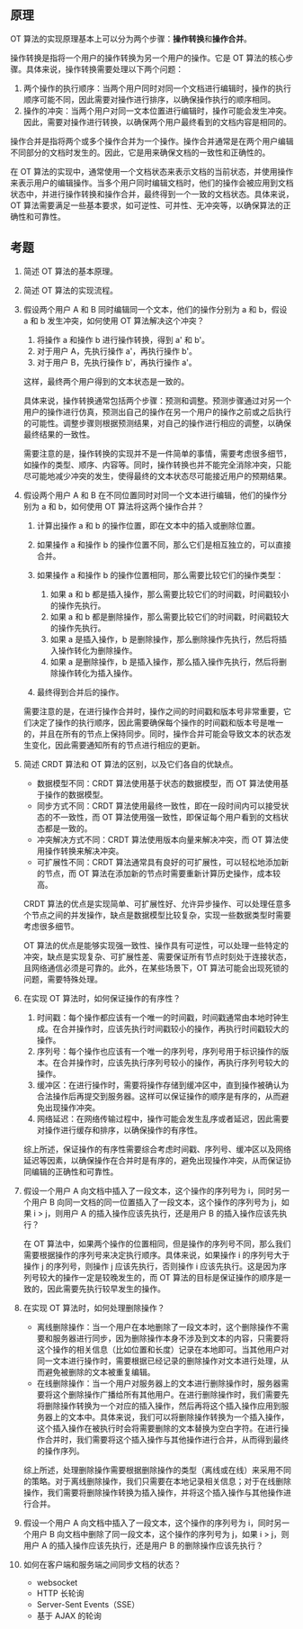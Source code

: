 ## 原理

OT 算法的实现原理基本上可以分为两个步骤：**操作转换**和**操作合并**。

操作转换是指将一个用户的操作转换为另一个用户的操作。它是 OT 算法的核心步骤。具体来说，操作转换需要处理以下两个问题：

1. 两个操作的执行顺序：当两个用户同时对同一个文档进行编辑时，操作的执行顺序可能不同，因此需要对操作进行排序，以确保操作执行的顺序相同。
2. 操作的冲突：当两个用户对同一文本位置进行编辑时，操作可能会发生冲突。因此，需要对操作进行转换，以确保两个用户最终看到的文档内容是相同的。

操作合并是指将两个或多个操作合并为一个操作。操作合并通常是在两个用户编辑不同部分的文档时发生的。因此，它是用来确保文档的一致性和正确性的。

在 OT 算法的实现中，通常使用一个文档状态来表示文档的当前状态，并使用操作来表示用户的编辑操作。当多个用户同时编辑文档时，他们的操作会被应用到文档状态中，并进行操作转换和操作合并，最终得到一个一致的文档状态。具体来说，OT 算法需要满足一些基本要求，如可逆性、可并性、无冲突等，以确保算法的正确性和可靠性。

## 考题

1. 简述 OT 算法的基本原理。
2. 简述 OT 算法的实现流程。
3. 假设两个用户 A 和 B 同时编辑同一个文本，他们的操作分别为 a 和 b，假设 a 和 b 发生冲突，如何使用 OT 算法解决这个冲突？

    1. 将操作 a 和操作 b 进行操作转换，得到 a' 和 b'。
    2. 对于用户 A，先执行操作 a'，再执行操作 b'。
    3. 对于用户 B，先执行操作 b'，再执行操作 a'。

    这样，最终两个用户得到的文本状态是一致的。

    具体来说，操作转换通常包括两个步骤：预测和调整。预测步骤通过对另一个用户的操作进行仿真，预测出自己的操作在另一个用户的操作之前或之后执行的可能性。调整步骤则根据预测结果，对自己的操作进行相应的调整，以确保最终结果的一致性。

    需要注意的是，操作转换的实现并不是一件简单的事情，需要考虑很多细节，如操作的类型、顺序、内容等。同时，操作转换也并不能完全消除冲突，只能尽可能地减少冲突的发生，使得最终的文本状态尽可能接近用户的预期结果。

4. 假设两个用户 A 和 B 在不同位置同时对同一个文本进行编辑，他们的操作分别为 a 和 b，如何使用 OT 算法将这两个操作合并？

    1. 计算出操作 a 和 b 的操作位置，即在文本中的插入或删除位置。
    2. 如果操作 a 和操作 b 的操作位置不同，那么它们是相互独立的，可以直接合并。
    3. 如果操作 a 和操作 b 的操作位置相同，那么需要比较它们的操作类型：

        1. 如果 a 和 b 都是插入操作，那么需要比较它们的时间戳，时间戳较小的操作先执行。
        2. 如果 a 和 b 都是删除操作，那么需要比较它们的时间戳，时间戳较大的操作先执行。
        3. 如果 a 是插入操作，b 是删除操作，那么删除操作先执行，然后将插入操作转化为删除操作。
        4. 如果 a 是删除操作，b 是插入操作，那么插入操作先执行，然后将删除操作转化为插入操作。

    4. 最终得到合并后的操作。

    需要注意的是，在进行操作合并时，操作之间的时间戳和版本号非常重要，它们决定了操作的执行顺序，因此需要确保每个操作的时间戳和版本号是唯一的，并且在所有的节点上保持同步。同时，操作合并可能会导致文本的状态发生变化，因此需要通知所有的节点进行相应的更新。

5. 简述 CRDT 算法和 OT 算法的区别，以及它们各自的优缺点。

    - 数据模型不同：CRDT 算法使用基于状态的数据模型，而 OT 算法使用基于操作的数据模型。
    - 同步方式不同：CRDT 算法使用最终一致性，即在一段时间内可以接受状态的不一致性，而 OT 算法使用强一致性，即保证每个用户看到的文档状态都是一致的。
    - 冲突解决方式不同：CRDT 算法使用版本向量来解决冲突，而 OT 算法使用操作转换来解决冲突。
    - 可扩展性不同：CRDT 算法通常具有良好的可扩展性，可以轻松地添加新的节点，而 OT 算法在添加新的节点时需要重新计算历史操作，成本较高。

    CRDT 算法的优点是实现简单、可扩展性好、允许异步操作、可以处理任意多个节点之间的并发操作，缺点是数据模型比较复杂，实现一些数据类型时需要考虑很多细节。

    OT 算法的优点是能够实现强一致性、操作具有可逆性，可以处理一些特定的冲突，缺点是实现复杂、可扩展性差、需要保证所有节点时刻处于连接状态，且网络通信必须是可靠的。此外，在某些场景下，OT 算法可能会出现死锁的问题，需要特殊处理。

6. 在实现 OT 算法时，如何保证操作的有序性？

    1. 时间戳：每个操作都应该有一个唯一的时间戳，时间戳通常由本地时钟生成。在合并操作时，应该先执行时间戳较小的操作，再执行时间戳较大的操作。
    2. 序列号：每个操作也应该有一个唯一的序列号，序列号用于标识操作的版本。在合并操作时，应该先执行序列号较小的操作，再执行序列号较大的操作。
    3. 缓冲区：在进行操作时，需要将操作存储到缓冲区中，直到操作被确认为合法操作后再提交到服务器。这样可以保证操作的顺序是有序的，从而避免出现操作冲突。
    4. 网络延迟：在网络传输过程中，操作可能会发生乱序或者延迟，因此需要对操作进行缓存和排序，以确保操作的有序性。

    综上所述，保证操作的有序性需要综合考虑时间戳、序列号、缓冲区以及网络延迟等因素，以确保操作在合并时是有序的，避免出现操作冲突，从而保证协同编辑的正确性和可靠性。

7. 假设一个用户 A 向文档中插入了一段文本，这个操作的序列号为 i，同时另一个用户 B 向同一文档的同一位置插入了一段文本，这个操作的序列号为 j，如果 i > j，则用户 A 的插入操作应该先执行，还是用户 B 的插入操作应该先执行？

    在 OT 算法中，如果两个操作的位置相同，但是操作的序列号不同，那么我们需要根据操作的序列号来决定执行顺序。具体来说，如果操作 i 的序列号大于操作 j 的序列号，则操作 j 应该先执行，否则操作 i 应该先执行。这是因为序列号较大的操作一定是较晚发生的，而 OT 算法的目标是保证操作的顺序是一致的，因此需要先执行较早发生的操作。

8. 在实现 OT 算法时，如何处理删除操作？

    - 离线删除操作：当一个用户在本地删除了一段文本时，这个删除操作不需要和服务器进行同步，因为删除操作本身不涉及到文本的内容，只需要将这个操作的相关信息（比如位置和长度）记录在本地即可。当其他用户对同一文本进行操作时，需要根据已经记录的删除操作对文本进行处理，从而避免被删除的文本被重复编辑。
    - 在线删除操作：当一个用户对服务器上的文本进行删除操作时，服务器需要将这个删除操作广播给所有其他用户。在进行删除操作时，我们需要先将删除操作转换为一个对应的插入操作，然后再将这个插入操作应用到服务器上的文本中。具体来说，我们可以将删除操作转换为一个插入操作，这个插入操作在被执行时会将需要删除的文本替换为空白字符。在进行操作合并时，我们需要将这个插入操作与其他操作进行合并，从而得到最终的操作序列。

    综上所述，处理删除操作需要根据删除操作的类型（离线或在线）来采用不同的策略。对于离线删除操作，我们只需要在本地记录相关信息；对于在线删除操作，我们需要将删除操作转换为插入操作，并将这个插入操作与其他操作进行合并。

9. 假设一个用户 A 向文档中插入了一段文本，这个操作的序列号为 i，同时另一个用户 B 向文档中删除了同一段文本，这个操作的序列号为 j，如果 i > j，则用户 A 的插入操作应该先执行，还是用户 B 的删除操作应该先执行？
10. 如何在客户端和服务端之间同步文档的状态？

    - websocket
    - HTTP 长轮询
    - Server-Sent Events（SSE）
    - 基于 AJAX 的轮询
